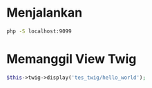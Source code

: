 # Menjalankan

```bash
php -S localhost:9099
```

# Memanggil View Twig

```php
$this->twig->display('tes_twig/hello_world');
```